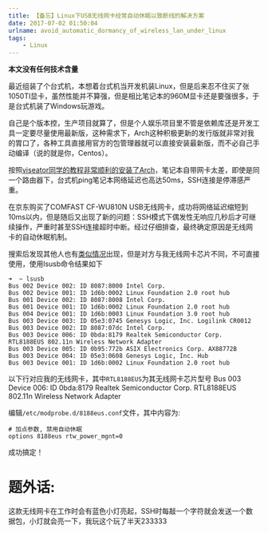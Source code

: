 ```yaml
---
title: 【备忘】Linux下USB无线网卡经常自动休眠以致断线的解决方案
date: 2017-07-02 01:50:04
urlname: avoid_automatic_dormancy_of_wireless_lan_under_linux
tags:
    - Linux
---
```


**本文没有任何技术含量**

最近组装了个台式机，本想着台式机当开发机装Linux，但是后来忍不住买了张1050TI显卡，虽然性能并不算强，但是相比笔记本的960M显卡还是要强很多，于是台式机装了Windows玩游戏。
<!--more-->
自己是个版本控，生产项目就算了，但是个人娱乐项目里不管是依赖库还是开发工具一定要尽量使用最新版，这种需求下，Arch这种积极更新的发行版就非常对我的胃口了，各种工具直接用官方的包管理器就可以直接安装最新版，而不必自己手动编译（说的就是你，Centos）。

按照[viseator同学的教程非常顺利的安装了Arch](http://www.viseator.com/2017/05/17/arch_install/)，笔记本自带网卡太差，即使是同一个路由器下，台式机ping笔记本网络延迟也高达50ms，SSH连接是停滞感严重。

在京东购买了COMFAST CF-WU810N USB无线网卡，成功将网络延迟缩短到10ms以内，但是随后又出现了新的问题：SSH模式下偶发性无响应几秒后才可继续操作，严重时甚至SSH连接超时中断。经过仔细排查，最终确定原因是无线网卡的自动休眠机制。

搜索后发现其他人也有[类似情况](http://m.blog.csdn.net/ferstar/article/details/51093696)出现，但是对方与我无线网卡芯片不同，不可直接使用，使用lsusb命令结果如下

    ➜  ~ lsusb
    Bus 002 Device 002: ID 8087:8000 Intel Corp.
    Bus 002 Device 001: ID 1d6b:0002 Linux Foundation 2.0 root hub
    Bus 001 Device 002: ID 8087:8008 Intel Corp.
    Bus 001 Device 001: ID 1d6b:0002 Linux Foundation 2.0 root hub
    Bus 004 Device 001: ID 1d6b:0003 Linux Foundation 3.0 root hub
    Bus 003 Device 003: ID 05e3:0745 Genesys Logic, Inc. Logilink CR0012
    Bus 003 Device 002: ID 8087:07dc Intel Corp.
    Bus 003 Device 006: ID 0bda:8179 Realtek Semiconductor Corp. RTL8188EUS 802.11n Wireless Network Adapter
    Bus 003 Device 005: ID 0b95:772b ASIX Electronics Corp. AX88772B
    Bus 003 Device 004: ID 05e3:0608 Genesys Logic, Inc. Hub
    Bus 003 Device 001: ID 1d6b:0002 Linux Foundation 2.0 root hub

以下行对应我的无线网卡，其中`RTL8188EUS`为其无线网卡芯片型号
        Bus 003 Device 006: ID 0bda:8179 Realtek Semiconductor Corp. RTL8188EUS 802.11n Wireless Network Adapter

编辑`/etc/modprobe.d/8188eus.conf`文件，其中内容为:

    # 加点参数, 禁用自动休眠
    options 8188eus rtw_power_mgnt=0

成功搞定！

# 题外话:

这款无线网卡在工作时会有蓝色小灯亮起，SSH时每敲一个字符就会发送一个数据包，小灯就会亮一下，我玩这个玩了半天233333